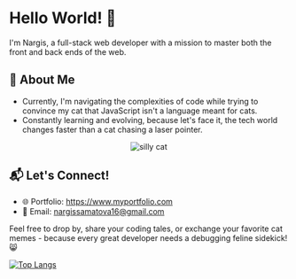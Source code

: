 # Hello World! 👋

I'm Nargis, a full-stack web developer with a mission to master both the front and back ends of the web.

## 🚀 About Me

  - Currently, I'm navigating the complexities of code while trying to convince my cat that JavaScript isn't a language meant for cats.
  - Constantly learning and evolving, because let's face it, the tech world changes faster than a cat chasing a laser pointer.
<p align="center">
  <img src="https://www.google.com/url?sa=i&url=https%3A%2F%2Fgifer.com%2Fen%2F7IjS&psig=AOvVaw1Se67-ABtQ59KoyDfCvHsF&ust=1710515655329000&source=images&cd=vfe&opi=89978449&ved=0CBIQjRxqFwoTCLCQ6sGF9IQDFQAAAAAdAAAAABAR" alt="silly cat">
</p>

## 📬 Let's Connect!
- 🌐 Portfolio: https://www.myportfolio.com
- 📧 Email: nargissamatova16@gmail.com

Feel free to drop by, share your coding tales, or exchange your favorite cat memes - because every great developer needs a debugging feline sidekick! 😸
  
[![Top Langs](https://github-readme-stats.vercel.app/api/top-langs/?username=Nargissamatova&layout=donut)](https://github.com/Nargissamatova/github-readme-stats)
